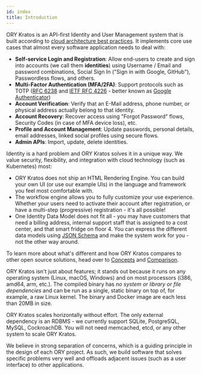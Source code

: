 ```yaml
---
id: index
title: Introduction
---
```


ORY Kratos is an API-first Identity and User Management system that is built
according to
[cloud architecture best practices](https://www.ory.sh/docs/ecosystem/software-architecture-philosophy/).
It implements core use cases that almost every software application needs to
deal with:

- **Self-service Login and Registration**: Allow end-users to create and sign
  into accounts (we call them **identities**) using Username / Email and
  password combinations, Social Sign In ("Sign in with Google, GitHub"),
  Passwordless flows, and others.
- **Multi-Factor Authentication (MFA/2FA)**: Support protocols such as TOTP
  ([RFC 6238](https://tools.ietf.org/html/rfc6238) and
  [IETF RFC 4226](https://tools.ietf.org/html/rfc4226) - better known as
  [Google Authenticator](https://en.wikipedia.org/wiki/Google_Authenticator))
- **Account Verification**: Verify that an E-Mail address, phone number, or
  physical address actually belong to that identity.
- **Account Recovery**: Recover access using "Forgot Password" flows, Security
  Codes (in case of MFA device loss), etc.
- **Profile and Account Management**: Update passwords, personal details, email
  addresses, linked social profiles using secure flows.
- **Admin APIs**: Import, update, delete identities.

Identity is a hard problem and ORY Kratos solves it in a unique way. We value
security, flexibility, and integration with cloud technology (such as
Kubernetes) most:

- ORY Kratos does not ship an HTML Rendering Engine. You can build your own UI
  (or use our example UIs) in the language and framework you feel most
  comfortable with.
- The workflow engine allows you to fully customize your use experience. Whether
  your users need to activate their account after registration, or have a multi-step
  (progressive) registration - it's all possible!
- One Identity Data Model does not fit all - you may have customers that need
  a billing address, internal support staff that is assigned to a cost center,
  and that smart fridge on floor 4. You can express the different data models
  using [JSON Schema](https://json-schema.org/) and make the system work for
  you - not the other way around.

To learn more about what's different and how ORY Kratos compares to other open
source solutions, head over to [Concepts](./concepts/index.md) and
[Comparison](./further-reading/comparison.md).

ORY Kratos isn't just about features; it stands out because it runs on any
operating system (Linux, macOS, Windows) and on most processors (i386, amd64,
arm, etc.). The compiled binary has _no system or library or file dependencies_
and can be run as a single, static binary on top of, for example, a raw Linux
kernel. The binary and Docker image are each less than 20MB in size.

ORY Kratos scales horizontally without effort. The only external dependency is an
RDBMS - we currently support SQLite, PostgreSQL, MySQL, CockroachDB. You will
not need memcached, etcd, or any other system to scale ORY Kratos.

We believe in strong separation of concerns, which is a guiding principle in the
design of each ORY project. As such, we build software that solves specific
problems very well and offloads adjacent issues (such as a user interface) to
other applications.

